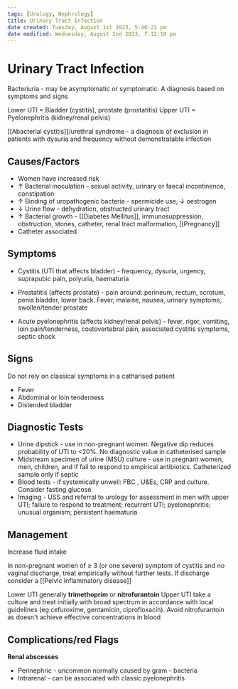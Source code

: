 ```yaml
---
tags: [Urology, Nephrology]
title: Urinary Tract Infection
date created: Tuesday, August 1st 2023, 5:40:21 pm
date modified: Wednesday, August 2nd 2023, 7:12:10 pm
---
```




# Urinary Tract Infection

Bacteriuria - may be asymptomatic or symptomatic. A diagnosis based on symptoms and signs

Lower UTI = Bladder (cystitis), prostate (prostatitis)
Upper UTI = Pyelonephritis (kidney/renal pelvis)

[[Abacterial cystitis]]/urethral syndrome - a diagnosis of exclusion in patients with dysuria and frequency without demonstratable infection

## Causes/Factors

- Women have increased risk
- $\uparrow$ Bacterial inoculation - sexual activity, urinary or faecal incontinence, constipation
- $\uparrow$ Binding of uropathogenic bacteria - spermicide use, $\downarrow$ oestrogen
- $\downarrow$ Urine flow - dehydration, obstructed urinary tract
- $\uparrow$ Bacterial growth - [[Diabetes Mellitus]], immunosuppression, obstruction, stones, catheter, renal tract malformation, [[Pregnancy]]
- Catheter associated

## Symptoms

- Cystitis (UTI that affects bladder) - frequency, dysuria, urgency, suprapubic pain, polyuria, haematuria
- Prostatitis (affects prostate) - pain around: perineum, rectum, scrotum, penis bladder, lower back. Fever, malaise, nausea, urinary symptoms, swollen/tender prostate

- Acute pyelonephritis (affects kidney/renal pelvis) - fever, rigor, vomiting, loin pain/tenderness, costovertebral pain, associated cystitis symptoms, septic shock

## Signs

Do not rely on classical symptoms in a catharised patient

- Fever
- Abdominal or loin tenderness
- Distended bladder

## Diagnostic Tests

- Urine dipstick - use in non-pregnant women. Negative dip reduces probability of UTI to <20%. No diagnostic value in catheterised sample
- Midstream specimen of urine (MSU) culture - use in pregnant women, men, children, and if fail to respond to empirical antibiotics. Catheterized sample only if septic
- Blood tests - if systemically unwell: FBC , U&Es, CRP and culture. Consider fasting glucose
- Imaging - USS and referral to urology for assessment in men with upper UTI; failure to respond to treatment; recurrent UTI; pyelonephritis; unusual organism; persistent haematuria

## Management

Increase fluid intake

In non-pregnant women of $\geq$ 3 (or one severe) symptom of cystitis and no vaginal discharge, treat empirically without further tests. If discharge consider a [[Pelvic inflammatory disease]]

Lower UTI generally **trimethoprim** or **nitrofurantoin**
Upper UTI take a culture and treat initially with broad spectrum in accordance with local guidelines (eg cefuroxime, gentamicin, ciprofloxacin). Avoid nitrofurantoin as doesn't achieve effective concentrations in blood

## Complications/red Flags

**Renal abscesses**

- Perinephric - uncommon normally caused by gram - bacteria
- Intrarenal - can be associated with classic pyelonephritis
